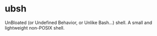 # ubsh
UnBloated (or Undefined Behavior, or Unlike Bash...) shell. A small and lightweight non-POSIX shell.
